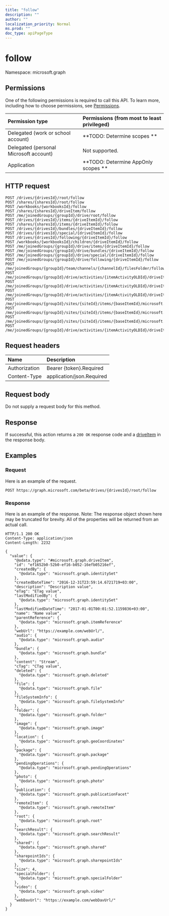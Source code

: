 ```yaml
---
title: "follow"
description: ""
author: ""
localization_priority: Normal
ms.prod: ""
doc_type: apiPageType
---
```


# follow

Namespace: microsoft.graph



## Permissions
One of the following permissions is required to call this API. To learn more, including how to choose permissions, see [Permissions](/concepts/permissions-reference.md).

|Permission type|Permissions (from most to least privileged)|
|:---|:---|
|Delegated (work or school account)|**TODO: Determine scopes **|
|Delegated (personal Microsoft account)|Not supported.|
|Application|**TODO: Determine AppOnly scopes **|

## HTTP request
<!-- {
  "blockType": "ignored"
}
-->
``` http
POST /drives/{drivesId}/root/follow
POST /shares/{sharesId}/root/follow
POST /workbooks/{workbooksId}/follow
POST /shares/{sharesId}/driveItem/follow
POST /me/joinedGroups/{groupId}/drive/root/follow
POST /drives/{drivesId}/items/{driveItemId}/follow
POST /shares/{sharesId}/items/{driveItemId}/follow
POST /drives/{drivesId}/bundles/{driveItemId}/follow
POST /drives/{drivesId}/special/{driveItemId}/follow
POST /drives/{drivesId}/following/{driveItemId}/follow
POST /workbooks/{workbooksId}/children/{driveItemId}/follow
POST /me/joinedGroups/{groupId}/drive/items/{driveItemId}/follow
POST /me/joinedGroups/{groupId}/drive/bundles/{driveItemId}/follow
POST /me/joinedGroups/{groupId}/drive/special/{driveItemId}/follow
POST /me/joinedGroups/{groupId}/drive/following/{driveItemId}/follow
POST /me/joinedGroups/{groupId}/team/channels/{channelId}/filesFolder/follow
POST /me/joinedGroups/{groupId}/drive/activities/{itemActivityOLDId}/driveItem/follow
POST /me/joinedGroups/{groupId}/drive/activities/{itemActivityOLDId}/driveItem/listItem/driveItem/follow
POST /me/joinedGroups/{groupId}/drive/activities/{itemActivityOLDId}/driveItem/children/{driveItemId}/follow
POST /me/joinedGroups/{groupId}/sites/{siteId}/items/{baseItemId}/microsoft.graph.sharedDriveItem/root/follow
POST /me/joinedGroups/{groupId}/sites/{siteId}/items/{baseItemId}/microsoft.graph.sharedDriveItem/driveItem/follow
POST /me/joinedGroups/{groupId}/sites/{siteId}/items/{baseItemId}/microsoft.graph.sharedDriveItem/items/{driveItemId}/follow
POST /me/joinedGroups/{groupId}/drive/activities/{itemActivityOLDId}/driveItem/analytics/itemActivityStats/{itemActivityStatId}/activities/{itemActivityId}/driveItem/follow
```

## Request headers
|Name|Description|
|:---|:---|
|Authorization|Bearer {token}.Required|
|Content-Type|application/json.Required|

## Request body
Do not supply a request body for this method.

## Response
If successful, this action returns a `200 OK` response code and a [driveItem](../resources/driveitem.md) in the response body.

## Examples

### Request
Here is an example of the request.
<!-- {
  "blockType": "request",
  "name": "driveitem_follow"
}
-->
``` http
POST https://graph.microsoft.com/beta/drives/{drivesId}/root/follow
```

### Response
Here is an example of the response. Note: The response object shown here may be truncated for brevity. All of the properties will be returned from an actual call.
<!-- {
  "blockType": "response",
  "truncated": true,
  "@odata.type": "microsoft.graph.driveitem"
}
-->
``` http
HTTP/1.1 200 OK
Content-Type: application/json
Content-Length: 2232

{
  "value": {
    "@odata.type": "#microsoft.graph.driveItem",
    "id": "ef1652b0-52b0-ef16-b052-16efb05216ef",
    "createdBy": {
      "@odata.type": "microsoft.graph.identitySet"
    },
    "createdDateTime": "2016-12-31T23:59:14.6721719+03:00",
    "description": "Description value",
    "eTag": "ETag value",
    "lastModifiedBy": {
      "@odata.type": "microsoft.graph.identitySet"
    },
    "lastModifiedDateTime": "2017-01-01T00:01:52.1159836+03:00",
    "name": "Name value",
    "parentReference": {
      "@odata.type": "microsoft.graph.itemReference"
    },
    "webUrl": "https://example.com/webUrl/",
    "audio": {
      "@odata.type": "microsoft.graph.audio"
    },
    "bundle": {
      "@odata.type": "microsoft.graph.bundle"
    },
    "content": "Stream",
    "cTag": "CTag value",
    "deleted": {
      "@odata.type": "microsoft.graph.deleted"
    },
    "file": {
      "@odata.type": "microsoft.graph.file"
    },
    "fileSystemInfo": {
      "@odata.type": "microsoft.graph.fileSystemInfo"
    },
    "folder": {
      "@odata.type": "microsoft.graph.folder"
    },
    "image": {
      "@odata.type": "microsoft.graph.image"
    },
    "location": {
      "@odata.type": "microsoft.graph.geoCoordinates"
    },
    "package": {
      "@odata.type": "microsoft.graph.package"
    },
    "pendingOperations": {
      "@odata.type": "microsoft.graph.pendingOperations"
    },
    "photo": {
      "@odata.type": "microsoft.graph.photo"
    },
    "publication": {
      "@odata.type": "microsoft.graph.publicationFacet"
    },
    "remoteItem": {
      "@odata.type": "microsoft.graph.remoteItem"
    },
    "root": {
      "@odata.type": "microsoft.graph.root"
    },
    "searchResult": {
      "@odata.type": "microsoft.graph.searchResult"
    },
    "shared": {
      "@odata.type": "microsoft.graph.shared"
    },
    "sharepointIds": {
      "@odata.type": "microsoft.graph.sharepointIds"
    },
    "size": 4,
    "specialFolder": {
      "@odata.type": "microsoft.graph.specialFolder"
    },
    "video": {
      "@odata.type": "microsoft.graph.video"
    },
    "webDavUrl": "https://example.com/webDavUrl/"
  }
}
```


